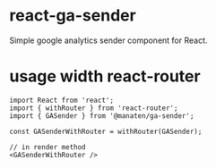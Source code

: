 # react-ga-sender
Simple google analytics sender component for React.


# usage width react-router

```
import React from 'react';
import { withRouter } from 'react-router';
import { GASender } from '@manaten/ga-sender';

const GASenderWithRouter = withRouter(GASender);

// in render method
<GASenderWithRouter />
```
